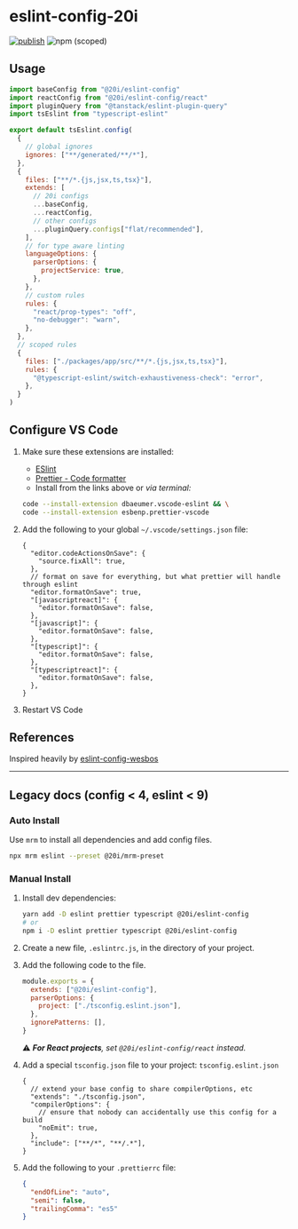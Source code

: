 # eslint-config-20i

[![publish](https://github.com/twentyideas/eslint-config-20i/actions/workflows/publish.yml/badge.svg)](https://github.com/twentyideas/eslint-config-20i/actions/workflows/publish.yml)
![npm (scoped)](https://img.shields.io/npm/v/@20i/eslint-config)

## Usage

```js
import baseConfig from "@20i/eslint-config"
import reactConfig from "@20i/eslint-config/react"
import pluginQuery from "@tanstack/eslint-plugin-query"
import tsEslint from "typescript-eslint"

export default tsEslint.config(
  {
    // global ignores
    ignores: ["**/generated/**/*"],
  },
  {
    files: ["**/*.{js,jsx,ts,tsx}"],
    extends: [
      // 20i configs
      ...baseConfig,
      ...reactConfig,
      // other configs
      ...pluginQuery.configs["flat/recommended"],
    ],
    // for type aware linting
    languageOptions: {
      parserOptions: {
        projectService: true,
      },
    },
    // custom rules
    rules: {
      "react/prop-types": "off",
      "no-debugger": "warn",
    },
  },
  // scoped rules
  {
    files: ["./packages/app/src/**/*.{js,jsx,ts,tsx}"],
    rules: {
      "@typescript-eslint/switch-exhaustiveness-check": "error",
    },
  }
)
```

## Configure VS Code

[1]: https://marketplace.visualstudio.com/items?itemName=dbaeumer.vscode-eslint
[2]: https://marketplace.visualstudio.com/items?itemName=esbenp.prettier-vscode

1. Make sure these extensions are installed:

   - [ESlint][1]
   - [Prettier - Code formatter][2]
   - Install from the links above or _via terminal:_

   ```sh
   code --install-extension dbaeumer.vscode-eslint && \
   code --install-extension esbenp.prettier-vscode
   ```

2. Add the following to your global `~/.vscode/settings.json` file:

   ```jsonc
   {
     "editor.codeActionsOnSave": {
       "source.fixAll": true,
     },
     // format on save for everything, but what prettier will handle through eslint
     "editor.formatOnSave": true,
     "[javascriptreact]": {
       "editor.formatOnSave": false,
     },
     "[javascript]": {
       "editor.formatOnSave": false,
     },
     "[typescript]": {
       "editor.formatOnSave": false,
     },
     "[typescriptreact]": {
       "editor.formatOnSave": false,
     },
   }
   ```

3. Restart VS Code

## References

Inspired heavily by [eslint-config-wesbos](https://github.com/wesbos/eslint-config-wesbos)

---

## Legacy docs (config < 4, eslint < 9)

### Auto Install

Use `mrm` to install all dependencies and add config files.

```sh
npx mrm eslint --preset @20i/mrm-preset
```

### Manual Install

1. Install dev dependencies:

   ```sh
   yarn add -D eslint prettier typescript @20i/eslint-config
   # or
   npm i -D eslint prettier typescript @20i/eslint-config
   ```

2. Create a new file, `.eslintrc.js`, in the directory of your project.
3. Add the following code to the file.

   ```js
   module.exports = {
     extends: ["@20i/eslint-config"],
     parserOptions: {
       project: ["./tsconfig.eslint.json"],
     },
     ignorePatterns: [],
   }
   ```

   ⚠️ _**For React projects**, set `@20i/eslint-config/react` instead._

4. Add a special `tsconfig.json` file to your project: `tsconfig.eslint.json`

   ```jsonc
   {
     // extend your base config to share compilerOptions, etc
     "extends": "./tsconfig.json",
     "compilerOptions": {
       // ensure that nobody can accidentally use this config for a build
       "noEmit": true,
     },
     "include": ["**/*", "**/.*"],
   }
   ```

5. Add the following to your `.prettierrc` file:

   ```json
   {
     "endOfLine": "auto",
     "semi": false,
     "trailingComma": "es5"
   }
   ```
